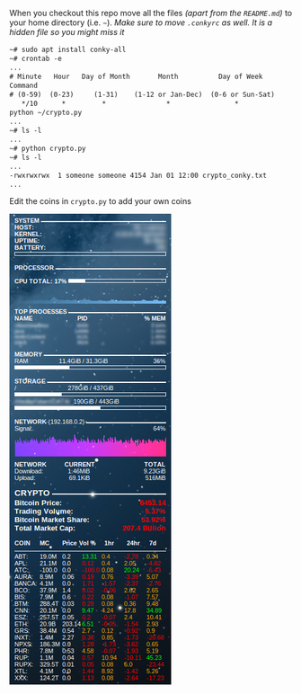 When you checkout this repo move all the files _(apart from the `README.md`)_ to your home directory (i.e. `~`). _Make sure to move `.conkyrc` as well. It is a hidden file so you might miss it_
```
~# sudo apt install conky-all
~# crontab -e
...
# Minute   Hour   Day of Month       Month          Day of Week        Command    
# (0-59)  (0-23)     (1-31)    (1-12 or Jan-Dec)  (0-6 or Sun-Sat)                
   */10      *         *               *                *              python ~/crypto.py
...
~# ls -l
...
~# python crypto.py
~# ls -l
...
-rwxrwxrwx  1 someone someone 4154 Jan 01 12:00 crypto_conky.txt
...
```
Edit the coins in `crypto.py` to add your own coins

![Alt text](/screenshot.png?raw=true "Preview")